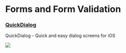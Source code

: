 # Forms and Form Validation

### [QuickDialog](https://github.com/escoz/QuickDialog)
QuickDialog - Quick and easy dialog screens for iOS

![](https://raw.githubusercontent.com/escoz/QuickDialog/master/other/quickdialog2.png)
